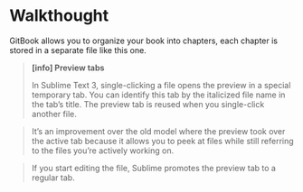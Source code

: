 # Walkthought

GitBook allows you to organize your book into chapters, each chapter is stored in a separate file like this one.

> **[info] Preview tabs**
>
> In Sublime Text 3, single-clicking a file opens the preview in a special temporary tab. You can identify this tab by the italicized file name in the tab’s title. The preview tab is reused
when you single-click another file.

> It’s an improvement over the old model where the preview took over the active tab because it allows you to peek at files while still referring to the files you’re actively working on.

> If you start editing the file, Sublime promotes the preview tab to a regular tab.